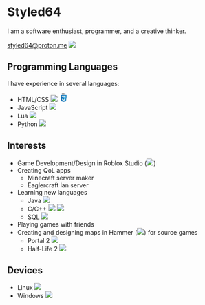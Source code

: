 # Styled64

I am a software enthusiast, programmer, and a creative thinker.

styled64@proton.me    <img src="https://seeklogo.com/images/P/proton-mail-logo-31D8CDC79E-seeklogo.com.png" width="20"/>

## Programming Languages
I have experience in several languages:
- HTML/CSS <img src="https://cdn-icons-png.flaticon.com/512/5968/5968267.png" width="20" /> <img src="https://raw.githubusercontent.com/github/explore/6c6508f34230f0ac0d49e847a326429eefbfc030/topics/css/css.png" width="20" />
- JavaScript <img src="https://github.com/user-attachments/assets/e78c836a-0224-4798-a415-42097db74bf9" width="20" />
- Lua <img src="https://upload.wikimedia.org/wikipedia/commons/c/cf/Lua-Logo.svg" width="20" />
- Python <img src="https://cdn3.iconfinder.com/data/icons/logos-and-brands-adobe/512/267_Python-512.png" width="20" />

## Interests
- Game Development/Design in Roblox Studio (<img src="https://static.wikia.nocookie.net/roblox/images/a/a0/Roblox_Studio_Icon_6.svg/revision/latest?cb=20230511025706" width="20"/>)
- Creating QoL apps
    + Minecraft server maker
    + Eaglercraft lan server
- Learning new languages
    + Java <img src="https://static-00.iconduck.com/assets.00/java-icon-1511x2048-6ikx8301.png" width="20"/>
    + C/C++ <img src="https://static-00.iconduck.com/assets.00/c-original-icon-1788x2048-6b74oi6m.png" width="20"/> <img src="https://user-images.githubusercontent.com/42747200/46140125-da084900-c26d-11e8-8ea7-c45ae6306309.png" width="20"/>
    + SQL <img src="https://static-00.iconduck.com/assets.00/office-database-icon-1966x2048-mah3mrgd.png" width="20"/>
- Playing games with friends
- Creating and designing maps in Hammer (<img src="https://developer.valvesoftware.com/w/images/thumb/4/4f/Icon-Hammer_4.x.png/16px-Icon-Hammer_4.x.png"/>) for source games
    + Portal 2 <img src="https://developer.valvesoftware.com/w/images/thumb/3/3c/Portal2_icon.png/16px-Portal2_icon.png" width="20"/>
    + Half-Life 2 <img src="https://developer.valvesoftware.com/w/images/thumb/6/60/Hl2_icon.png/18px-Hl2_icon.png" width="20"/>

## Devices
- Linux <img src="https://cdn0.iconfinder.com/data/icons/flat-round-system/512/archlinux-512.png" width="20"/>
- Windows <img src="https://preview.redd.it/ne6ukkej06t71.png?width=640&crop=smart&auto=webp&s=47bfffc51d6b6445538bc4c44410c816c6287091" width="20"/>
